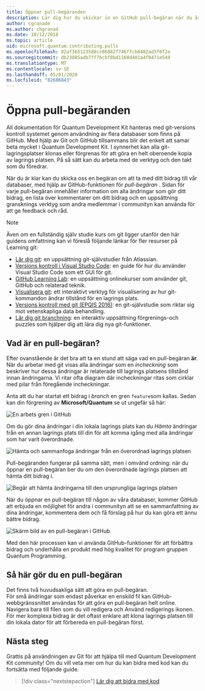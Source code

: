 ```yaml
---
title: Öppnar pull-begäranden
description: Lär dig hur du skickar in en GitHub pull-begäran när du är redo att bidra med kod eller dokumentation till Microsoft Quantum Development Kit.
author: cgranade
ms.author: chgranad
ms.date: 10/12/2018
ms.topic: article
uid: microsoft.quantum.contributing.pulls
ms.openlocfilehash: 82af3b5123588cc06882f746ffcb0402ad3f0f2e
ms.sourcegitcommit: db23885adb7ff76cbf8bd1160d401a4f0471e549
ms.translationtype: MT
ms.contentlocale: sv-SE
ms.lasthandoff: 05/01/2020
ms.locfileid: "82686843"
---
```

# <a name="opening-pull-requests"></a>Öppna pull-begäranden #

All dokumentation för Quantum Development Kit hanteras med git-versions kontroll systemet genom användning av flera databaser som finns på GitHub.
Med hjälp av Git och GitHub tillsammans blir det enkelt att samar beta mycket i Quantum Development Kit.
I synnerhet kan alla git-lagringsplatser klonas eller förgrenas för att göra en helt oberoende kopia av lagrings platsen.
På så sätt kan du arbeta med de verktyg och den takt som du föredrar.

När du är klar kan du skicka oss en begäran om att ta med ditt bidrag till vår databaser, med hjälp av GitHub-funktionen för _pull-begäran_ .
Sidan för varje pull-begäran innehåller information om alla ändringar som gör ditt bidrag, en lista över kommentarer om ditt bidrag och en uppsättning gransknings verktyg som andra medlemmar i communityn kan använda för att ge feedback och råd.

> [!NOTE]
> Även om en fullständig själv studie kurs om git ligger utanför den här guidens omfattning kan vi föreslå följande länkar för fler resurser på Learning git:
>
> - [Lär dig git](https://www.atlassian.com/git): en uppsättning git-självstudier från Atlassian.
> - [Versions kontroll i Visual Studio Code](https://code.visualstudio.com/docs/editor/versioncontrol): en guide för hur du använder Visual Studio Code som ett GUI för git.
> - [GitHub Learning Lab](https://lab.github.com/): en uppsättning onlinekurser som använder git, GitHub och relaterad teknik.
> - [Visualisera git](https://git-school.github.io/visualizing-git/): ett interaktivt verktyg för visualisering av hur git-kommandon ändrar tillstånd för en lagrings plats.
> - [Versions kontroll med git (EPQIS 2016)](https://nbviewer.jupyter.org/github/QuinnPhys/PythonWorkshop-science/blob/master/lecture-1-scicomp-tools-part1.ipynb#Version-Control-with-Git-(50-Minutes)): en git-självstudie som riktar sig mot vetenskapliga data behandling.
> - [Lär dig git branchning](https://learngitbranching.js.org/): en interaktiv uppsättning förgrenings-och puzzles som hjälper dig att lära dig nya git-funktioner.

## <a name="what-is-a-pull-request"></a>Vad är en pull-begäran? ##

Efter ovanstående är det bra att ta en stund att säga vad en pull-begäran **är**.
När du arbetar med git visas alla ändringar som en _incheckning_ som beskriver hur dessa ändringar är relaterade till lagrings platsens tillstånd innan ändringarna.
Vi ritar ofta diagram där incheckningar ritas som cirklar med pilar från föregående incheckningar.

Anta att du har startat ett bidrag i _branch_ en gren `feature`som kallas.
Sedan kan din förgrening av **Microsoft/Quantum** se ut ungefär så här:

![En arbets gren i GitHub](~/media/git-workflow-step0.png)

Om du gör dina ändringar i din lokala lagrings plats kan du _Hämta_ ändringar från en annan lagrings plats till din för att komma igång med alla ändringar som har varit överordnade.

![Hämta och sammanfoga ändringar från en överordnad lagrings platsen](~/media/git-workflow-step1.png)

Pull-begäranden fungerar på samma sätt, men i omvänd ordning: när du öppnar en pull-begäran ber du om den överordnade lagrings platsen att hämta ditt bidrag i.

![Begär att hämta ändringarna till den ursprungliga lagrings platsen](~/media/git-workflow-step2.png)

När du öppnar en pull-begäran till någon av våra databaser, kommer GitHub att erbjuda en möjlighet för andra i communityn att se en sammanfattning av dina ändringar, kommentera dem och få förslag på hur du kan göra ett ännu bättre bidrag.

![Skärm bild av en pull-begäran i GitHub](~/media/pull-request-header.png)

Med den här processen kan vi använda GitHub-funktioner för att förbättra bidrag och underhålla en produkt med hög kvalitet för program gruppen Quantum Programming.

## <a name="how-to-make-a-pull-request"></a>Så här gör du en pull-begäran ##

Det finns två huvudsakliga sätt att göra en pull-begäran.  
För små ändringar som endast påverkar en enskild fil kan GitHub-webbgränssnittet användas för att göra en pull-begäran helt online. Navigera bara till filen som du vill redigera och Använd redigerings ikonen.  
För mer komplexa bidrag är det oftast enklare att klona lagrings platsen till din lokala dator för att förbereda en pull-begäran först.

<!--
### Using the Web Interface ###

**TODO**

### Command-Line and GitHub Flow ###

Most of the time, it's easier to prepare a pull request on your own computer; that makes it easier to work incrementally, and to test your changes.
If you haven't already done so, the first step is to _fork_ the repository that you'd like to contribute to.
Forking makes a complete clone of the original repository, but under your GitHub account instead of under [Microsoft](http://github.com/Microsoft/) or [MicrosoftDocs](http://github.com/MicrosoftDocs/).
This way, you can edit your personal fork to your heart's content before making a pull request for your work.

**TODO: pick up here**

## Code Review and Etiquette ##

**TODO: PR ettiquette, reviews, etc.**

-->

## <a name="next-steps"></a>Nästa steg ##

Grattis på användningen av Git för att hjälpa till med Quantum Development Kit community!
Om du vill veta mer om hur du kan bidra med kod kan du fortsätta med följande guide.

> [!div class="nextstepaction"]
> [Lär dig att bidra med kod](xref:microsoft.quantum.contributing.code)
